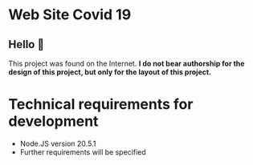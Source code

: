 # Web Site Covid 19

## Hello 👋

This project was found on the Internet.
**I do not bear authorship for the design of this project, but only for the layout of this project.**

# Technical requirements for development

* Node.JS version 20.5.1
* Further requirements will be specified
